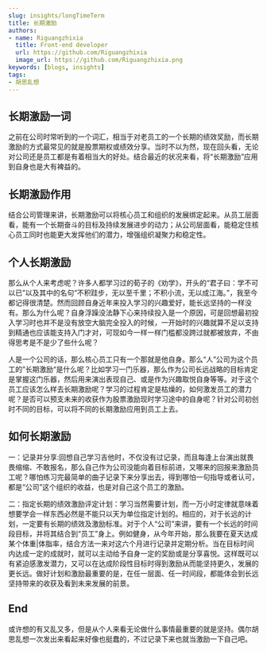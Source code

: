 ```yaml
---
slug: insights/longTimeTerm
title: 长期激励
authors:
- name: Riguangzhixia
  title: Front-end developer
  url: https://github.com/Riguangzhixia
  image_url: https://github.com/Riguangzhixia.png
keywords: [blogs, insights]
tags: 
- 胡思乱想
---
```


## 长期激励一词
之前在公司时常听到的一个词汇，相当于对老员工的一个长期的绩效奖励，而长期激励的方式最常见的就是股票期权或绩效分享。当时不以为然，现在回头看，无论对公司还是员工都是有着相当大的好处。结合最近的状况来看，将“长期激励”应用到自身也是大有裨益的。

## 长期激励作用
结合公司管理来讲，长期激励可以将核心员工和组织的发展绑定起来。从员工层面看，能有一个长期奋斗的目标及持续发展进步的动力；从公司层面看，能稳定住核心员工同时也能更大发挥他们的潜力，增强组织凝聚力和稳定性。

## 个人长期激励
那么从个人来考虑呢？许多人都学习过的荀子的《劝学》，开头的“君子曰：学不可以已”以及其中的名句“不积跬步，无以至千里；不积小流，无以成江海。”，我至今都记得很清楚。然而回顾自身近年来投入学习的兴趣爱好，能长远坚持的一样没有。那么为什么呢？自身浮躁没法静下心来持续投入是一个原因，可是回想最初投入学习时也并不是没有放空大脑完全投入的时候，一开始时的兴趣就算不足以支持到精通也应该能支持入门才对，可现如今一样一样门槛都没跨过就都被放弃，不由得思考是不是少了些什么呢？

人是一个公司的话，那么核心员工只有一个那就是他自身。那么“人”公司为这个员工的”长期激励“是什么呢？比如学习一门乐器，那么作为公司长远战略的目标肯定是掌握这门乐器，然后用来演出表现自己、或是作为兴趣取悦自身等等。对于这个员工应该怎么样去长期激励呢？学习的过程肯定是枯燥的，如何激发员工的潜力呢？是否可以预支未来的收获作为股票激励现时学习途中的自身呢？针对公司初创时不同的目标，可以将不同的长期激励应用到员工上去。

## 如何长期激励
一：记录并分享:回想自己学习吉他时，不仅没有过记录，而且每逢上台演出就畏畏缩缩、不敢报名，那么自己作为公司没能向着目标前进，又哪来的回报来激励员工呢？哪怕练习完最简单的曲子记录下来分享出去，得到哪怕一句指导或者认可，都是“公司”这个组织的收益，也是对自己这个员工的激励。

二：指定长期的绩效激励评定计划：学习当然需要计划，而一万小时定律就意味着想要学会一样东西必然是不能只以天为单位指定计划的。相应的，对于长远的计划，一定要有长期的绩效及激励标准。对于个人“公司”来讲，要有一个长远的时间段目标，并将其结合到“员工”身上。例如健身，从今年开始，那么我要在夏天达成某个体重|体脂率，结合方法一来对这六个月进行记录并定期分析。当在目标时间内达成一定的成就时，就可以主动给予自身一定的奖励或是分享喜悦。这样既可以有紧迫感激发潜力，又可以在达成阶段性目标时得到激励从而能坚持更久，发展的更长远。做好计划和激励最重要的是，在任一层面、任一时间段，都能体会到长远坚持带来的收获及看到未来发展的前景。
## End
或许想的有又乱又多，但是从个人来看无论做什么事情最重要的就是坚持。偶尔胡思乱想一次发出来看起来好像也挺蠢的，不过记录下来也就当激励一下自己吧。





